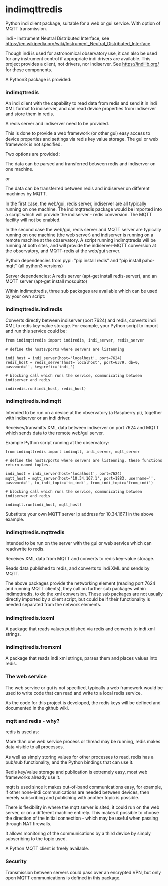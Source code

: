 # indimqttredis

Python indi client package, suitable for a web or gui service. With option of MQTT transmission.

indi - Instrument Neutral Distributed Interface, see https://en.wikipedia.org/wiki/Instrument_Neutral_Distributed_Interface

Though indi is used for astronomical observatory use, it can also be used for any instrument control if appropriate indi
drivers are available.  This project provides a client, not drivers, nor indiserver. See https://indilib.org/ for these components.

A Python3 package is provided:

### indimqttredis

An indi client with the capability to read data from redis and send it in indi XML format
to indiserver, and can read device properties from indiserver and store them in redis.

A redis server and indiserver need to be provided.

This is done to provide a web framework (or other gui) easy access to device properties and settings via redis
key value storage. The gui or web framework is not specified.

Two options are provided :

The data can be parsed and transferred between redis and indiserver on one machine.

or

The data can be transferred between redis and indiserver on different machines by MQTT.

In the first case, the web/gui, redis server, indiserver are all typically running on one machine. The indimqttredis
package would be imported into a script which will provide the indiserver - redis conversion. The MQTT facility will
not be enabled.

In the second case the web/gui, redis server and MQTT server are typically running on one machine (the web server) 
and indiserver is running on a remote machine at the observatory.  A script running indimqttredis will be running
at both sites, and will provide the indiserver-MQTT conversion at the observatory, and MQTT-redis at the web/gui server.
 
Python dependencies from pypi: "pip install redis" and "pip install paho-mqtt"  (all python3 versions)

Server dependencies: A redis server (apt-get install redis-server), and an MQTT server (apt-get install mosquitto)

Within indimqttredis, three sub packages are available which can be used by your own script:

### indimqttredis.indiredis

Converts directly between indiserver (port 7624) and redis, converts indi XML to redis key-value storage.
For example, your Python script to import and run this service could be:

```
from indimqttredis import indiredis, indi_server, redis_server

# define the hosts/ports where servers are listenning

indi_host = indi_server(host='localhost', port=7624)
redis_host = redis_server(host='localhost', port=6379, db=0, password='', keyprefix='indi_')

# blocking call which runs the service, communicating between indiserver and redis

indiredis.run(indi_host, redis_host)
```

### indimqttredis.indimqtt

Intended to be run on a device at the observatory (a Raspberry pi), together with indiserver or an indi driver.

Receives/transmitts XML data between indiserver on port 7624 and MQTT which sends data to the remote web/gui server.

Example Python script running at the observatory:

```
from indimqttredis import indimqtt, indi_server, mqtt_server

# define the hosts/ports where servers are listenning, these functions return named tuples.

indi_host = indi_server(host='localhost', port=7624)
mqtt_host = mqtt_server(host='10.34.167.1', port=1883, username='', password='', to_indi_topic='to_indi', from_indi_topic='from_indi')

# blocking call which runs the service, communicating between indiserver and redis

indimqtt.run(indi_host, mqtt_host)

```

Substitute your own MQTT server ip address for 10.34.167.1 in the above example. 


### indimqttredis.mqttredis

Intended to be run on the server with the gui or web service which can read/write to redis.

Receives XML data from MQTT and converts to redis key-value storage.

Reads data published to redis, and converts to indi XML and sends by MQTT.


The above packages provide the networking element (reading port 7624 and running MQTT clients), they
call on further sub packages within indimqttredis, to do the xml conversion. These sub packages are
not usually directly imported by a client script, but could be if their functionality is needed
separated from the network elements.


### indimqttredis.toxml

A package that reads values published via redis and converts to indi xml strings.


### indimqttredis.fromxml

A package that reads indi xml strings, parses them and places values into redis.

### The web service

The web service or gui is not specified, typically a web framework would be used to write code that can read
and write to a local redis service.

As the code for this project is developed, the redis keys will be defined and documented in the github wiki.

### mqtt and redis - why?

redis is used as:

More than one web service process or thread may be running, redis makes data visible to all processes.

As well as simply storing values for other processes to read, redis has a pub/sub functionality, and
the Python bindings that can use it.

Redis key/value storage and publication is extremely easy, most web frameworks already use it.

mqtt is used since it makes out-of-band communications easy, for example, if other none-indi communications
are needed between devices, then merely subscribing and publishing with another topic is possible.

There is flexibility in where the mqtt server is sited, it could run on the web server, or on a different
machine entirely. This makes it possible to choose the direction of the initial connection - which may be
useful when passing through NAT firewalls.

It allows monitoring of the communications by a third device by simply subscribing to the topic used.

A Python MQTT client is freely available.

### Security

Transmission between servers could pass over an encrypted VPN, but only open MQTT communications is defined
in this package.


